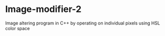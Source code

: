 # Image-modifier-2
 Image altering program in C++ by operating on individual pixels using HSL color space
